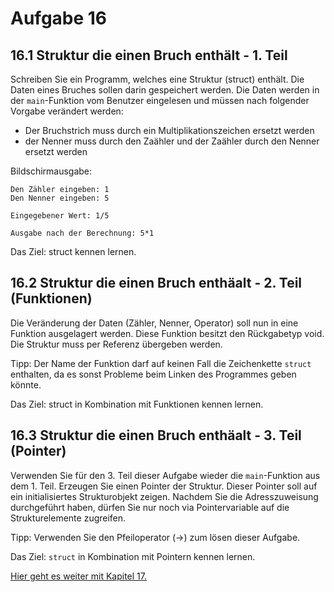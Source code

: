 # Aufgabe 16

## 16.1 Struktur die einen Bruch enthält - 1. Teil

Schreiben Sie ein Programm, welches eine Struktur (struct) enthält.
Die Daten eines Bruches sollen darin gespeichert werden. Die Daten werden
in der `main`-Funktion vom Benutzer eingelesen und müssen nach folgender
Vorgabe verändert werden:

* Der Bruchstrich muss durch ein Multiplikationszeichen ersetzt werden
* der Nenner muss durch den Zaähler und der Zaähler durch den Nenner ersetzt werden

Bildschirmausgabe:
```
Den Zähler eingeben: 1
Den Nenner eingeben: 5

Eingegebener Wert: 1/5

Ausgabe nach der Berechnung: 5*1
```

Das Ziel: struct kennen lernen.

## 16.2 Struktur die einen Bruch enthäalt - 2. Teil (Funktionen)
Die Veränderung der Daten (Zähler, Nenner, Operator) soll nun in eine
Funktion ausgelagert werden. Diese Funktion besitzt den Rückgabetyp void.
Die Struktur muss per Referenz übergeben werden.

Tipp: Der Name der Funktion darf auf keinen Fall die Zeichenkette `struct` 
enthalten, da es sonst Probleme beim Linken des Programmes geben könnte.

Das Ziel: struct in Kombination mit Funktionen kennen lernen.

## 16.3 Struktur die einen Bruch enthäalt - 3. Teil (Pointer)
Verwenden Sie für den 3. Teil dieser Aufgabe wieder die `main`-Funktion
aus dem 1. Teil. Erzeugen Sie einen Pointer der Struktur.
Dieser Pointer soll auf ein initialisiertes Strukturobjekt zeigen.
Nachdem Sie die Adresszuweisung durchgeführt haben, dürfen Sie nur noch
via Pointervariable auf die Strukturelemente zugreifen.

Tipp: Verwenden Sie den Pfeiloperator (->) zum lösen dieser Aufgabe.

Das Ziel: `struct` in Kombination mit Pointern kennen lernen.

[Hier geht es weiter mit Kapitel 17.](https://github.com/streusselhirni/hfict-he17-oop1-aufgaben/tree/master/kapitel17)